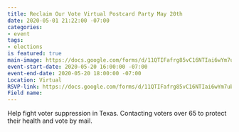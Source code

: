 ```yaml
---
title: Reclaim Our Vote Virtual Postcard Party May 20th
date: 2020-05-01 21:22:00 -07:00
categories:
- event
tags:
- elections
is featured: true
main-image: https://docs.google.com/forms/d/11QTIFafrg85vC16NTIai6wYm7ubILD_DHmq0vbpFFA4/edit
event-start-date: 2020-05-20 16:00:00 -07:00
event-end-date: 2020-05-20 18:00:00 -07:00
Location: Virtual
RSVP-link: https://docs.google.com/forms/d/11QTIFafrg85vC16NTIai6wYm7ubILD_DHmq0vbpFFA4/edit
Field name: 
---
```


Help fight voter suppression in Texas. Contacting voters over 65 to protect their health and vote by mail.